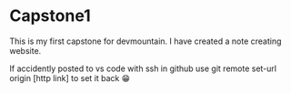 # Capstone1
This is my first capstone for devmountain. I have created a note creating website.

If accidently posted to vs code with ssh in github use git remote set-url origin [http link] to set it back 😁
